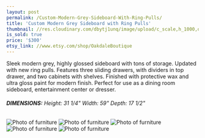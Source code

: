 ```yaml
---
layout: post
permalink: /Custom-Modern-Grey-Sideboard-With-Ring-Pulls/
title: 'Custom Modern Grey Sideboard with Ring Pulls'
thumbnail: //res.cloudinary.com/dbytj1unq/image/upload/c_scale,h_1000,q_80,w_1000/v1429062122/Oakdale-Boutique/Posts/2015-01-07-Custom-Modern-Grey-Sideboard-With-Ring-Pulls/Thumbnail7.jpg
is_sold: true
price: '$300'
etsy_link: //www.etsy.com/shop/OakdaleBoutique
---
```


Sleek modern grey, highly glossed sideboard with tons of storage. Updated with new ring pulls. Features three sliding drawers, with dividers in top drawer, and two cabinets with shelves. Finished with protective wax and ultra gloss paint for modern finish. Perfect for use as a dining room sideboard, entertainment center or dresser. 

###### **DIMENSIONS:** Height: 31 1/4" Width: 59" Depth: 17 1/2"

![Photo of furniture][image1]
![Photo of furniture][image2]
![Photo of furniture][image3]
![Photo of furniture][image4]
![Photo of furniture][image5]

<!-- Images -->
[image1]: //res.cloudinary.com/dbytj1unq/image/upload/c_limit,q_80,w_2000/v1429062124/Oakdale-Boutique/Posts/2015-01-07-Custom-Modern-Grey-Sideboard-With-Ring-Pulls/IMG_8337.jpg

[image2]: //res.cloudinary.com/dbytj1unq/image/upload/c_limit,q_80,w_2000/v1429062116/Oakdale-Boutique/Posts/2015-01-07-Custom-Modern-Grey-Sideboard-With-Ring-Pulls/IMG_8323.jpg

[image3]: //res.cloudinary.com/dbytj1unq/image/upload/c_limit,q_80,w_2000/v1429062123/Oakdale-Boutique/Posts/2015-01-07-Custom-Modern-Grey-Sideboard-With-Ring-Pulls/IMG_8327.jpg

[image4]: //res.cloudinary.com/dbytj1unq/image/upload/c_limit,q_80,w_2000/v1429062123/Oakdale-Boutique/Posts/2015-01-07-Custom-Modern-Grey-Sideboard-With-Ring-Pulls/IMG_8330.jpg

[image5]: //res.cloudinary.com/dbytj1unq/image/upload/c_limit,q_80,w_2000/v1429062126/Oakdale-Boutique/Posts/2015-01-07-Custom-Modern-Grey-Sideboard-With-Ring-Pulls/IMG_8333.jpg
